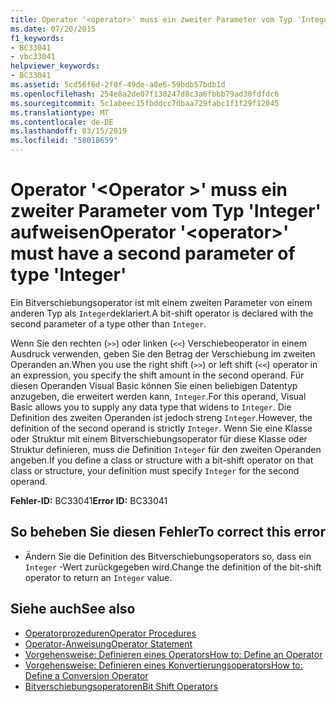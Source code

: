 ```yaml
---
title: Operator '<operator>' muss ein zweiter Parameter vom Typ 'Integer' aufweisen
ms.date: 07/20/2015
f1_keywords:
- BC33041
- vbc33041
helpviewer_keywords:
- BC33041
ms.assetid: 5cd56f6d-2f0f-49de-a8e6-59bdb57bdb1d
ms.openlocfilehash: 254e8a2de07f130247d8c3a6fbbb79ad30fdfdc6
ms.sourcegitcommit: 5c1abeec15fbddcc7dbaa729fabc1f1f29f12045
ms.translationtype: MT
ms.contentlocale: de-DE
ms.lasthandoff: 03/15/2019
ms.locfileid: "58018659"
---
```

# <a name="operator-operator-must-have-a-second-parameter-of-type-integer"></a><span data-ttu-id="7251f-102">Operator '\<Operator >' muss ein zweiter Parameter vom Typ 'Integer' aufweisen</span><span class="sxs-lookup"><span data-stu-id="7251f-102">Operator '\<operator>' must have a second parameter of type 'Integer'</span></span>
<span data-ttu-id="7251f-103">Ein Bitverschiebungsoperator ist mit einem zweiten Parameter von einem anderen Typ als `Integer`deklariert.</span><span class="sxs-lookup"><span data-stu-id="7251f-103">A bit-shift operator is declared with the second parameter of a type other than `Integer`.</span></span>  
  
 <span data-ttu-id="7251f-104">Wenn Sie den rechten (`>>`) oder linken (`<<`) Verschiebeoperator in einem Ausdruck verwenden, geben Sie den Betrag der Verschiebung im zweiten Operanden an.</span><span class="sxs-lookup"><span data-stu-id="7251f-104">When you use the right shift (`>>`) or left shift (`<<`) operator in an expression, you specify the shift amount in the second operand.</span></span> <span data-ttu-id="7251f-105">Für diesen Operanden Visual Basic können Sie einen beliebigen Datentyp anzugeben, die erweitert werden kann, `Integer`.</span><span class="sxs-lookup"><span data-stu-id="7251f-105">For this operand, Visual Basic allows you to supply any data type that widens to `Integer`.</span></span> <span data-ttu-id="7251f-106">Die Definition des zweiten Operanden ist jedoch streng `Integer`.</span><span class="sxs-lookup"><span data-stu-id="7251f-106">However, the definition of the second operand is strictly `Integer`.</span></span> <span data-ttu-id="7251f-107">Wenn Sie eine Klasse oder Struktur mit einem Bitverschiebungsoperator für diese Klasse oder Struktur definieren, muss die Definition `Integer` für den zweiten Operanden angeben.</span><span class="sxs-lookup"><span data-stu-id="7251f-107">If you define a class or structure with a bit-shift operator on that class or structure, your definition must specify `Integer` for the second operand.</span></span>  
  
 <span data-ttu-id="7251f-108">**Fehler-ID:** BC33041</span><span class="sxs-lookup"><span data-stu-id="7251f-108">**Error ID:** BC33041</span></span>  
  
## <a name="to-correct-this-error"></a><span data-ttu-id="7251f-109">So beheben Sie diesen Fehler</span><span class="sxs-lookup"><span data-stu-id="7251f-109">To correct this error</span></span>  
  
-   <span data-ttu-id="7251f-110">Ändern Sie die Definition des Bitverschiebungsoperators so, dass ein `Integer` -Wert zurückgegeben wird.</span><span class="sxs-lookup"><span data-stu-id="7251f-110">Change the definition of the bit-shift operator to return an `Integer` value.</span></span>  
  
## <a name="see-also"></a><span data-ttu-id="7251f-111">Siehe auch</span><span class="sxs-lookup"><span data-stu-id="7251f-111">See also</span></span>

- [<span data-ttu-id="7251f-112">Operatorprozeduren</span><span class="sxs-lookup"><span data-stu-id="7251f-112">Operator Procedures</span></span>](../../visual-basic/programming-guide/language-features/procedures/operator-procedures.md)
- [<span data-ttu-id="7251f-113">Operator-Anweisung</span><span class="sxs-lookup"><span data-stu-id="7251f-113">Operator Statement</span></span>](../../visual-basic/language-reference/statements/operator-statement.md)
- [<span data-ttu-id="7251f-114">Vorgehensweise: Definieren eines Operators</span><span class="sxs-lookup"><span data-stu-id="7251f-114">How to: Define an Operator</span></span>](../../visual-basic/programming-guide/language-features/procedures/how-to-define-an-operator.md)
- [<span data-ttu-id="7251f-115">Vorgehensweise: Definieren eines Konvertierungsoperators</span><span class="sxs-lookup"><span data-stu-id="7251f-115">How to: Define a Conversion Operator</span></span>](../../visual-basic/programming-guide/language-features/procedures/how-to-define-a-conversion-operator.md)
- [<span data-ttu-id="7251f-116">Bitverschiebungsoperatoren</span><span class="sxs-lookup"><span data-stu-id="7251f-116">Bit Shift Operators</span></span>](../../visual-basic/language-reference/operators/bit-shift-operators.md)
